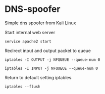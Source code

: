# DNS-spoofer
Simple dns spoofer from Kali Linux

Start internal web server
    
    service apache2 start

Redirect input and output packet to queue

    iptables -I OUTPUT -j NFQUEUE --queue-num 0

    iptables -I INPUT -j NFQUEUE --queue-num 0

Return to default setting iptables

    iptables --flush